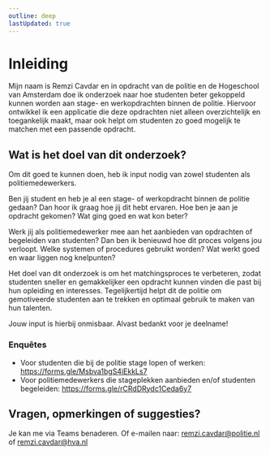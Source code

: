 ```yaml
---
outline: deep
lastUpdated: true
---
```


# Inleiding

Mijn naam is Remzi Cavdar en in opdracht van de politie en de Hogeschool van Amsterdam doe ik onderzoek naar hoe studenten beter gekoppeld kunnen worden aan stage- en werkopdrachten binnen de politie. Hiervoor ontwikkel ik een applicatie die deze opdrachten niet alleen overzichtelijk en toegankelijk maakt, maar ook helpt om studenten zo goed mogelijk te matchen met een passende opdracht.

## Wat is het doel van dit onderzoek?
Om dit goed te kunnen doen, heb ik input nodig van zowel studenten als politiemedewerkers.

Ben jij student en heb je al een stage- of werkopdracht binnen de politie gedaan? Dan hoor ik graag hoe jij dit hebt ervaren. Hoe ben je aan je opdracht gekomen? Wat ging goed en wat kon beter?

Werk jij als politiemedewerker mee aan het aanbieden van opdrachten of begeleiden van studenten? Dan ben ik benieuwd hoe dit proces volgens jou verloopt. Welke systemen of procedures gebruikt worden? Wat werkt goed en waar liggen nog knelpunten?

Het doel van dit onderzoek is om het matchingsproces te verbeteren, zodat studenten sneller en gemakkelijker een opdracht kunnen vinden die past bij hun opleiding en interesses. Tegelijkertijd helpt dit de politie om gemotiveerde studenten aan te trekken en optimaal gebruik te maken van hun talenten.

Jouw input is hierbij onmisbaar.
Alvast bedankt voor je deelname!

### Enquêtes
- Voor studenten die bij de politie stage lopen of werken: https://forms.gle/Msbva1bgS4iEkkLs7
- Voor politiemedewerkers die stageplekken aanbieden en/of studenten begeleiden: https://forms.gle/rCRdDRydc1Ceda6y7

## Vragen, opmerkingen of suggesties?
Je kan me via Teams benaderen. Of e-mailen naar: remzi.cavdar@politie.nl of remzi.cavdar@hva.nl